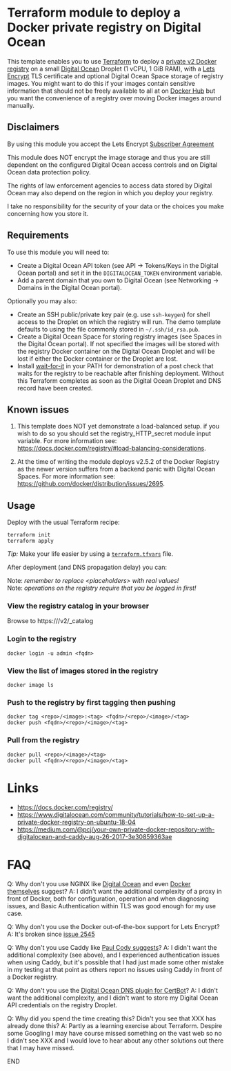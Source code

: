 # Terraform module to deploy a Docker private registry on Digital Ocean
This template enables you to use [Terraform](https://terraform.io/) to deploy a [private v2 Docker registry](https://docs.docker.com/registry/) on a small [Digital Ocean](https://digitalocean.com/) Droplet (1 vCPU, 1 GiB RAM), with a [Lets Encrypt](https://letsencrypt.org/) TLS certificate and optional Digital Ocean Space storage of registry images. You might want to do this if your images contain sensitive information that should not be freely available to all at on [Docker Hub](https://hub.docker.com/) but you want the convenience of a registry over moving Docker images around manually.

## Disclaimers
By using this module you accept the Lets Encrypt [Subscriber Agreement](https://letsencrypt.org/repository/)

This module does NOT encrypt the image storage and thus you are still dependent on the configured Digital Ocean access controls and on Digital Ocean data protection policy.

The rights of law enforcement agencies to access data stored by Digital Ocean may also depend on the region in which you deploy your registry.

I take no responsibility for the security of your data or the choices you make concerning how you store it.

## Requirements
To use this module you will need to:
- Create a Digital Ocean API token (see API -> Tokens/Keys in the Digital Ocean portal) and set it in the `DIGITALOCEAN_TOKEN` environment variable.
- Add a parent domain that you own to Digital Ocean (see Networking -> Domains in the Digital Ocean portal).

Optionally you may also:
- Create an SSH public/private key pair (e.g. use `ssh-keygen`) for shell access to the Droplet on which the registry will run. The demo template defaults to using the file commonly stored in `~/.ssh/id_rsa.pub`.
- Create a Digital Ocean Space for storing registry images (see Spaces in the Digital Ocean portal). If not specified the images will be stored with the registry Docker container on the Digital Ocean Droplet and will be lost if either the Docker container or the Droplet are lost.
- Install [wait-for-it](https://github.com/vishnubob/wait-for-it) in your PATH for demonstration of a post check that waits for the registry to be reachable after finishing deployment. Without this Terraform completes as soon as the Digital Ocean Droplet and DNS record have been created.

## Known issues
1. This template does NOT yet demonstrate a load-balanced setup. if you wish to do so you should set the registry_HTTP_secret module input variable. For more information see: https://docs.docker.com/registry/#load-balancing-considerations.

2. At the time of writing the module deploys v2.5.2 of the Docker Registry as the newer version suffers from a backend panic with Digital Ocean Spaces. For more information see: https://github.com/docker/distribution/issues/2695.

## Usage
Deploy with the usual Terraform recipe:

    terraform init
    terraform apply

*Tip:* Make your life easier by using a [`terraform.tfvars`](https://learn.hashicorp.com/terraform/getting-started/variables#assigning-variables) file.

After deployment (and DNS propagation delay) you can:

Note: _remember to replace \<placeholders\> with real values!_<br/>
Note: _operations on the registry require that you be logged in first!_

### View the registry catalog in your browser
Browse to https://<fqdn>/v2/_catalog

### Login to the registry
    docker login -u admin <fqdn>
### View the list of images stored in the registry
    docker image ls
### Push to the registry by first tagging then pushing
    docker tag <repo>/<image>:<tag> <fqdn>/<repo>/<image>/<tag>
    docker push <fqdn>/<repo>/<image>/<tag>
### Pull from the registry
    docker pull <repo>/<image>/<tag>
    docker pull <fqdn>/<repo>/<image>/<tag>
    
# Links
- https://docs.docker.com/registry/
- https://www.digitalocean.com/community/tutorials/how-to-set-up-a-private-docker-registry-on-ubuntu-18-04
- https://medium.com/@pcj/your-own-private-docker-repository-with-digitalocean-and-caddy-aug-26-2017-3e30859363ae

# FAQ
Q: Why don't you use NGINX like [Digital Ocean](https://www.digitalocean.com/community/tutorials/how-to-set-up-a-private-docker-registry-on-ubuntu-18-04) and even [Docker themselves](https://docs.docker.com/registry/deploying/#more-advanced-authentication) suggest?
A: I didn't want the additional complexity of a proxy in front of Docker, both for configuration, operation and when diagnosing issues, and Basic Authentication within TLS was good enough for my use case.

Q: Why don't you use the Docker out-of-the-box support for Lets Encrypt?
A: It's broken since [issue 2545](https://github.com/docker/distribution/issues/2545)

Q: Why don't you use Caddy like [Paul Cody suggests](https://medium.com/@pcj/your-own-private-docker-repository-with-digitalocean-and-caddy-aug-26-2017-3e30859363ae)?
A: I didn't want the additional complexity (see above), and I experienced authentication issues when using Caddy, but it's possible that I had just made some other mistake in my testing at that point as others report no issues using Caddy in front of a Docker registry.

Q: Why don't you use the [Digital Ocean DNS plugin for CertBot](https://certbot-dns-digitalocean.readthedocs.io/en/stable/)?
A: I didn't want the additional complexity, and I didn't want to store my Digital Ocean API credentials on the registry Droplet.

Q: Why did you spend the time creating this? Didn't you see that XXX has already done this?
A: Partly as a learning exercise about Terraform. Despire some Googling I may have course missed something on the vast web so no I didn't see XXX and I would love to hear about any other solutions out there that I may have missed.

END
